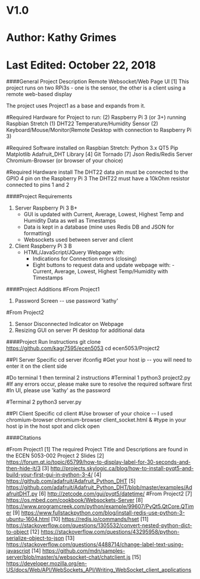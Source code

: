 # V1.0
# Author: Kathy Grimes
# Last Edited: October 22, 2018

####General Project Description
Remote Websocket/Web Page UI [1]
This project runs on two RPi3s - one is the sensor, 
the other is a client using a remote web-based display

The project uses Project1 as a base and expands from it.

#Required Hardware for Project to run:
(2) Raspberry Pi 3 (or 3+) running Raspbian Stretch
(1) DHT22 Temperature/Humidity Sensor
(2) Keyboard/Mouse/Monitor(Remote Desktop with connection to Raspberry Pi 3)

#Required Software installed on Raspbian Stretch:
Python 3.x
QT5
Pip
Matplotlib
Adafruit_DHT Library [4]
Git
Tornado [7]
Json
Redis/Redis Server
Chromium-Browser (or browser of your choice)

#Required Hardware install
The DHT22 data pin must be connected to the GPIO 4 pin on the Raspberry Pi 3
The DHT22 must have a 10kOhm resistor connected to pins 1 and 2


####Project Requirements
1. Server Raspberry Pi 3 B+
    - GUI is updated with Current, Average, Lowest, Highest Temp and Humidity Data as well as Timestamps
    - Data is kept in a database (mine uses Redis DB and JSON for formatting)
    - Websockets used between server and client
2. Client Raspberry Pi 3 B
    - HTML/JavaScript/JQuery Webpage with:
        - Indications for Connection errors (closing)
        - Eight buttons to request data and update webpage with:
              -Current, Average, Lowest, Highest Temp/Humidity with Timestamps


####Project Additions
#From Project1
1. Password Screen -- use password 'kathy'

#From Project2
1. Sensor Disconnected Indicator on Webpage
2. Resizing GUI on server PI desktop for additional data


####Project Run Instructions
git clone https://github.com/kagr7595/ecen5053
cd ecen5053/Project2

##PI Server Specific
cd server
ifconfig #Get your host ip -- you will need to enter it on the client side

#Do terminal 1 then terminal 2 instructions
#Terminal 1
python3 project2.py  #If any errors occur, please make sure to resolve the required software first
#In UI, please use 'kathy' as the password

#Terminal 2
python3 server.py

##PI Client Specific
cd client
#Use browser of your choice -- I used chromium-browser
chromium-browser client_socket.html &
#type in your host ip in the host spot and click open


####Citations

#From Project1
[1]  The required Project Title and Descriptions are found in the ECEN 5053-002 Project 2 Slides
[2]  https://forum.qt.io/topic/65799/how-to-display-label-for-30-seconds-and-then-hide-it/3
[3]  http://projects.skylogic.ca/blog/how-to-install-pyqt5-and-build-your-first-gui-in-python-3-4/
[4]  https://github.com/adafruit/Adafruit_Python_DHT 
[5]  https://github.com/adafruit/Adafruit_Python_DHT/blob/master/examples/AdafruitDHT.py
[6]  http://zetcode.com/gui/pyqt5/datetime/
#From Project2
[7]  https://os.mbed.com/cookbook/Websockets-Server
[8]  https://www.programcreek.com/python/example/99607/PyQt5.QtCore.QTimer
[9]  https://www.fullstackpython.com/blog/install-redis-use-python-3-ubuntu-1604.html
[10] https://redis.io/commands/hset
[11] https://stackoverflow.com/questions/1305532/convert-nested-python-dict-to-object
[12] https://stackoverflow.com/questions/43295958/python-serialize-object-to-json
[13] https://stackoverflow.com/questions/4488714/change-label-text-using-javascript
[14] https://github.com/mdn/samples-server/blob/master/s/websocket-chat/chatclient.js
[15] https://developer.mozilla.org/en-US/docs/Web/API/WebSockets_API/Writing_WebSocket_client_applications

